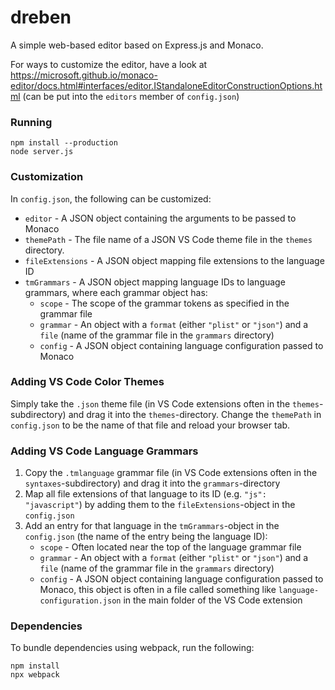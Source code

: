 # dreben
A simple web-based editor based on Express.js and Monaco.

For ways to customize the editor, have a look at https://microsoft.github.io/monaco-editor/docs.html#interfaces/editor.IStandaloneEditorConstructionOptions.html (can be put into the `editors` member of `config.json`)

### Running
```
npm install --production
node server.js
```

### Customization
In `config.json`, the following can be customized:
- `editor` - A JSON object containing the arguments to be passed to Monaco
- `themePath` - The file name of a JSON VS Code theme file in the `themes` directory.
- `fileExtensions` - A JSON object mapping file extensions to the language ID
- `tmGrammars` - A JSON object mapping language IDs to language grammars, where each grammar object has:
    - `scope` - The scope of the grammar tokens as specified in the grammar file
    - `grammar` - An object with a `format` (either `"plist"` or `"json"`) and a `file` (name of the grammar file in the `grammars` directory)
    - `config` - A JSON object containing language configuration passed to Monaco

### Adding VS Code Color Themes
Simply take the `.json` theme file (in VS Code extensions often in the `themes`-subdirectory) and drag it into the `themes`-directory. Change the `themePath` in `config.json` to be the name of that file and reload your browser tab.

### Adding VS Code Language Grammars
1. Copy the `.tmlanguage` grammar file (in VS Code extensions often in the `syntaxes`-subdirectory) and drag it into the `grammars`-directory
2. Map all file extensions of that language to its ID (e.g. `"js": "javascript"`) by adding them to the `fileExtensions`-object in the `config.json`
3. Add an entry for that language in the `tmGrammars`-object in the `config.json` (the name of the entry being the language ID):
    - `scope` - Often located near the top of the language grammar file
    - `grammar` - An object with a `format` (either `"plist"` or `"json"`) and a `file` (name of the grammar file in the `grammars` directory)
    - `config` - A JSON object containing language configuration passed to Monaco, this object is often in a file called something like `language-configuration.json` in the main folder of the VS Code extension

### Dependencies
To bundle dependencies using webpack, run the following: 
```
npm install
npx webpack
```